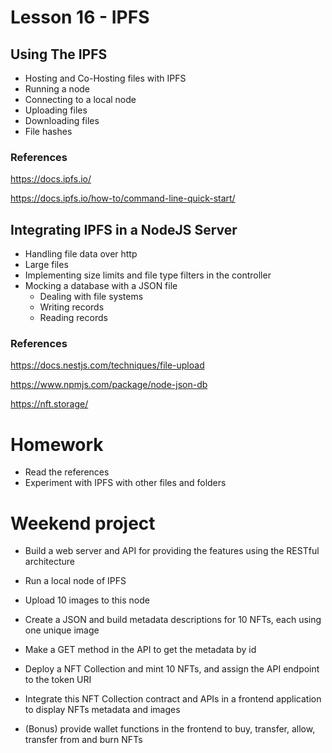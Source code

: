 # Lesson 16 - IPFS
## Using The IPFS
* Hosting and Co-Hosting files with IPFS
* Running a node
* Connecting to a local node
* Uploading files
* Downloading files
* File hashes
### References
https://docs.ipfs.io/

https://docs.ipfs.io/how-to/command-line-quick-start/
## Integrating IPFS in a NodeJS Server
* Handling file data over http
* Large files
* Implementing size limits and file type filters in the controller
* Mocking a database with a JSON file
  * Dealing with file systems
  * Writing records
  * Reading records
### References
https://docs.nestjs.com/techniques/file-upload

https://www.npmjs.com/package/node-json-db

https://nft.storage/
# Homework
* Read the references
* Experiment with IPFS with other files and folders
# Weekend project
* Build a web server and API for providing the features using the RESTful architecture
* Run a local node of IPFS
* Upload 10 images to this node
* Create a JSON and build metadata descriptions for 10 NFTs, each using one unique image
* Make a GET method in the API to get the metadata by id

* Deploy a NFT Collection and mint 10 NFTs, and assign the API endpoint to the token URI
* Integrate this NFT Collection contract and APIs in a frontend application to display NFTs metadata and images
* (Bonus) provide wallet functions in the frontend to buy, transfer, allow, transfer from and burn NFTs
